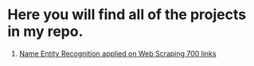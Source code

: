 # Here you will find all of the projects in my repo.

1. [Name Entity Recognition applied on  Web Scraping 700 links](https://github.com/StefanSilver3/MyProjects/blob/main/NameEntitRecognition_and_WebScrapping/NER.ipynb)
